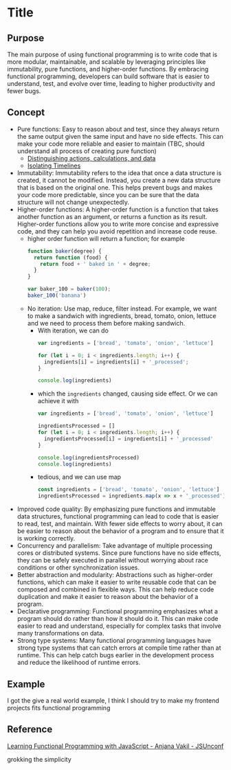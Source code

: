 # Title

## Purpose

The main purpose of using functional programming is to write code that is more modular, maintainable, and scalable by leveraging principles like immutability, pure functions, and higher-order functions. By embracing functional programming, developers can build software that is easier to understand, test, and evolve over time, leading to higher productivity and fewer bugs.

## Concept

* Pure functions: Easy to reason about and test, since they always return the same output given the same input and have no side effects. This can make your code more reliable and easier to maintain (TBC, should understand all process of creating pure function)
  * [Distinguishing actions, calculations, and data]({{site.baseurl}}/functional-programming/presentation/2022/12/10/separating-actions-calculations-data.html)
  * [Isolating Timelines]({{site.baseurl}}//functional-programming/2023/04/08/isolating-timelines.html)
* Immutability: Immutability refers to the idea that once a data structure is created, it cannot be modified. Instead, you create a new data structure that is based on the original one. This helps prevent bugs and makes your code more predictable, since you can be sure that the data structure will not change unexpectedly.
* Higher-order functions: A higher-order function is a function that takes another function as an argument, or returns a function as its result. Higher-order functions allow you to write more concise and expressive code, and they can help you avoid repetition and increase code reuse.
  * higher order function will return a function; for example
    ```javascript
    function baker(degree) {
      return function (food) {
        return food + ' baked in ' + degree;
      }
    }
    
    var baker_100 = baker(100);
    baker_100('banana')
    ```
  * No iteration: Use map, reduce, filter instead. For example, we want to make a sandwich with ingredients, bread, tomato, onion, lettuce and we need to process them before making sandwich.
    * With iteration, we can do
      ```javascript
      var ingredients = ['bread', 'tomato', 'onion', 'lettuce']
      
      for (let i = 0; i < ingredients.length; i++) {
        ingredients[i] = ingredients[i] + '_processed';
      }
      
      console.log(ingredients)
      ```
    * which the `ingredients` changed, causing side effect. Or we can achieve it with
      ```javascript
      var ingredients = ['bread', 'tomato', 'onion', 'lettuce']
      
      ingredientsProcessed = []
      for (let i = 0; i < ingredients.length; i++) {
        ingredientsProcessed[i] = ingredients[i] + '_processed'
      }
      
      console.log(ingredientsProcessed)
      console.log(ingredients)
      ```
    * tedious, and we can use map
      ```javascript
      const ingredients = ['bread', 'tomato', 'onion', 'lettuce']
      ingredientsProcessed = ingredients.map(x => x + '_processed')
      ```
* Improved code quality: By emphasizing pure functions and immutable data structures, functional programming can lead to code that is easier to read, test, and maintain. With fewer side effects to worry about, it can be easier to reason about the behavior of a program and to ensure that it is working correctly.
* Concurrency and parallelism: Take advantage of multiple processing cores or distributed systems. Since pure functions have no side effects, they can be safely executed in parallel without worrying about race conditions or other synchronization issues.
* Better abstraction and modularity: Abstractions such as higher-order functions, which can make it easier to write reusable code that can be composed and combined in flexible ways. This can help reduce code duplication and make it easier to reason about the behavior of a program.
* Declarative programming: Functional programming emphasizes what a program should do rather than how it should do it. This can make code easier to read and understand, especially for complex tasks that involve many transformations on data.
* Strong type systems: Many functional programming languages have strong type systems that can catch errors at compile time rather than at runtime. This can help catch bugs earlier in the development process and reduce the likelihood of runtime errors.

## Example

I got the give a real world example, I think I should try to make my frontend projects fits functional programming

## Reference

[Learning Functional Programming with JavaScript - Anjana Vakil - JSUnconf](https://www.youtube.com/watch?v=e-5obm1G_FY&t=142s)

grokking the simplicity
